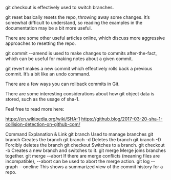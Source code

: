 git checkout is effectively used to switch branches.

git reset basically resets the repo, throwing away some changes. It’s somewhat difficult to understand, so reading the examples in the documentation may be a bit more useful.

There are some other useful articles online, which discuss more aggressive approaches to resetting the repo.

git commit --amend is used to make changes to commits after-the-fact, which can be useful for making notes about a given commit.

git revert makes a new commit which effectively rolls back a previous commit. It’s a bit like an undo command.

There are a few ways you can rollback commits in Git.

There are some interesting considerations about how git object data is stored, such as the usage of sha-1.

Feel free to read more here:

https://en.wikipedia.org/wiki/SHA-1
https://github.blog/2017-03-20-sha-1-collision-detection-on-github-com/

Command	Explanation & Link
git branch	Used to manage branches
git branch <name>	Creates the branch
git branch -d <name>	Deletes the branch
git branch -D <name>	Forcibly deletes the branch
git checkout <branch>	Switches to a branch.
git checkout -b <branch>	Creates a new branch and switches to it.
git merge <branch>	Merge joins branches together.
git merge --abort	If there are merge conflicts (meaning files are incompatible), --abort can be used to abort the merge action.
git log --graph --oneline	This shows a summarized view of the commit history for a repo.
